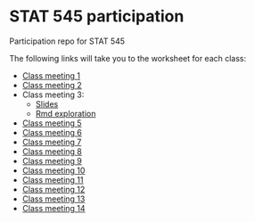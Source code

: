 # STAT 545 participation

Participation repo for STAT 545


The following links will take you to the worksheet for each class: 

- [Class meeting 1](https://erika-luna.github.io/STAT545-participation/cm001/navigating_github.html)
- [Class meeting 2](https://erika-luna.github.io/STAT545-participation/cm002/cm002-r_exploration.R)
- Class meeting 3:
  - [Slides](https://erika-luna.github.io/STAT545-participation/cm003/rmd_exploration-slides.html)
  - [Rmd exploration](https://erika-luna.github.io/STAT545-participation/cm003/rmd_exploration.html)
- [Class meeting 5](https://erika-luna.github.io/STAT545-participation/cm005)
- [Class meeting 6](https://erika-luna.github.io/STAT545-participation/cm006/cm006-exercise.html)
- [Class meeting 7](https://erika-luna.github.io/STAT545-participation/cm007/cm007-exercise.html)
- [Class meeting 8](https://erika-luna.github.io/STAT545-participation/cm008/cm008-exercise.html)
- [Class meeting 9](https://erika-luna.github.io/STAT545-participation/cm009/cm009-exercise.nb.html)
- [Class meeting 10](https://erika-luna.github.io/STAT545-participation/cm010/cm010-exercise.html)
- [Class meeting 11](https://erika-luna.github.io/STAT545-participation/cm011/firas.R)
- [Class meeting 12](https://erika-luna.github.io/STAT545-participation/cm012/cm012-exercise.html)
- [Class meeting 13](https://erika-luna.github.io/STAT545-participation/cm013/cm013-exercise.html)
- [Class meeting 14](https://erika-luna.github.io/STAT545-participation/cm014/cm014-exercise.nb.html)
